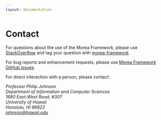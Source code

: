 ```yaml
---
layout: documentation
---
```


# Contact

For questions about the use of the Morea Framework, please use [StackOverflow](http://stackoverflow.com) and tag your question with [morea-framework](http://stackoverflow.com/questions/tagged/morea-framework). 

For bug reports and enhancement requests, please use [Morea Framework GitHub Issues](https://github.com/morea-framework/basic-template/issues).

For direct interaction with a person, please contact:
<address>
  Professor Philip Johnson<br>
  Department of Information and Computer Sciences<br>
  1680 East-West Road, #307<br>
  University of Hawaii<br>
  Honolulu, HI 96822<br>
  <a href="mailto:johnson@hawaii.edu">johnson@hawaii.edu</a>
</address>



